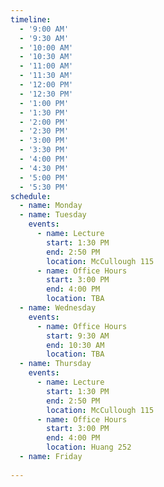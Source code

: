 ```yaml
---
timeline:
  - '9:00 AM'
  - '9:30 AM'
  - '10:00 AM'
  - '10:30 AM'
  - '11:00 AM'
  - '11:30 AM'
  - '12:00 PM'
  - '12:30 PM'
  - '1:00 PM'
  - '1:30 PM'
  - '2:00 PM'
  - '2:30 PM'
  - '3:00 PM'
  - '3:30 PM'
  - '4:00 PM'
  - '4:30 PM'
  - '5:00 PM'
  - '5:30 PM'
schedule:
  - name: Monday
  - name: Tuesday
    events:
      - name: Lecture
        start: 1:30 PM
        end: 2:50 PM
        location: McCullough 115
      - name: Office Hours
        start: 3:00 PM
        end: 4:00 PM
        location: TBA
  - name: Wednesday
    events:
      - name: Office Hours
        start: 9:30 AM
        end: 10:30 AM
        location: TBA
  - name: Thursday
    events:
      - name: Lecture
        start: 1:30 PM
        end: 2:50 PM
        location: McCullough 115
      - name: Office Hours
        start: 3:00 PM
        end: 4:00 PM
        location: Huang 252
  - name: Friday
    
---
```

